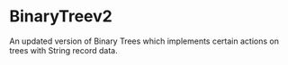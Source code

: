 # BinaryTreev2
An updated version of Binary Trees which implements certain actions on trees with String record data.
